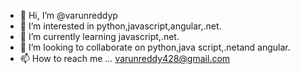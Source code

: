 - 👋 Hi, I’m @varunreddyp
- 👀 I’m interested in python,javascript,angular,.net.
- 🌱 I’m currently learning javascript,.net.
- 💞️ I’m looking to collaborate on python,java script,.netand angular.
- 📫 How to reach me ... varunreddy428@gmail.com
  
<!---
varunreddyp/varunreddyp is a ✨ special ✨ repository because its `README.md` (this file) appears on your GitHub profile.
You can click the Preview link to take a look at your changes.
--->

